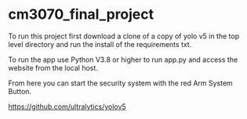 # cm3070_final_project

To run this project first download a clone of a copy of yolo v5 in the top level directory and run the install of the requirements txt.

To run the app use Python V3.8 or higher to run app.py and access the website from the local host.

From here you can start the security system with the red Arm System Button.

https://github.com/ultralytics/yolov5
